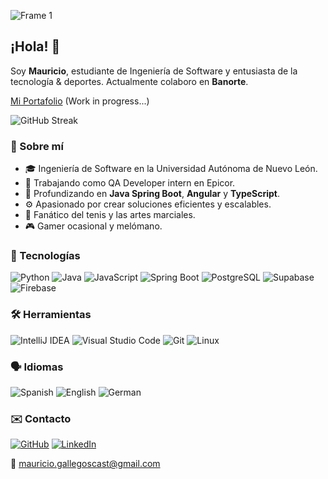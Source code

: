![Frame 1](https://github.com/maugalcst/maugalcst/assets/129212900/1a04297d-d69a-43d4-8f40-41192da7bd10)
## ¡Hola! 👋

Soy **Mauricio**, estudiante de Ingeniería de Software y entusiasta de la tecnología & deportes. Actualmente colaboro en **Banorte**.

[Mi Portafolio](https://im-maugallegos.netlify.app/) (Work in progress...)

<!-- Widgets -->
![GitHub Streak](https://github-readme-streak-stats.herokuapp.com/?user=maugalcst&theme=dark&hide_border=true)

### 📝 Sobre mí

- 🎓 Ingeniería de Software en la Universidad Autónoma de Nuevo León.
- 💼 Trabajando como QA Developer intern en Epicor.
- 🌱 Profundizando en **Java Spring Boot**, **Angular** y **TypeScript**.
- ⚙️ Apasionado por crear soluciones eficientes y escalables.
- 🎾 Fanático del tenis y las artes marciales.
- 🎮 Gamer ocasional y melómano.

### 🚀 Tecnologías

![Python](https://img.shields.io/badge/Python-3776AB?style=for-the-badge&logo=python&logoColor=white)
![Java](https://img.shields.io/badge/Java-007396?style=for-the-badge&logo=java&logoColor=white)
![JavaScript](https://img.shields.io/badge/JavaScript-F7DF1E?style=for-the-badge&logo=javascript&logoColor=black)
![Spring Boot](https://img.shields.io/badge/Spring_Boot-6DB33F?style=for-the-badge&logo=springboot&logoColor=white)
![PostgreSQL](https://img.shields.io/badge/PostgreSQL-316192?style=for-the-badge&logo=postgresql&logoColor=white)
![Supabase](https://img.shields.io/badge/Supabase-3ECF8E?style=for-the-badge&logo=supabase&logoColor=white)
![Firebase](https://img.shields.io/badge/Firebase-FFA611?style=for-the-badge&logo=firebase&logoColor=white)

### 🛠 Herramientas

![IntelliJ IDEA](https://img.shields.io/badge/IntelliJ_IDEA-000000?style=for-the-badge&logo=intellij-idea&logoColor=white)
![Visual Studio Code](https://img.shields.io/badge/VS%20Code-007ACC?style=for-the-badge&logo=visual-studio-code&logoColor=white)
![Git](https://img.shields.io/badge/Git-F05032?style=for-the-badge&logo=git&logoColor=white)
![Linux](https://img.shields.io/badge/Linux-FCC624?style=for-the-badge&logo=linux&logoColor=black)

### 🗣️ Idiomas

![Spanish](https://img.shields.io/badge/Español-Nativo-FF0000?style=flat&logo=google-translate&logoColor=white)
![English](https://img.shields.io/badge/English-Fluido-1E90FF?style=flat&logo=google-translate&logoColor=white)
![German](https://img.shields.io/badge/German-Básico-FFD700?style=flat&logo=google-translate&logoColor=black)

### ✉️ Contacto

[![GitHub](https://img.shields.io/badge/GitHub-maugalcst-181717?style=for-the-badge&logo=github&logoColor=white)](https://github.com/maugalcst)
[![LinkedIn](https://img.shields.io/badge/LinkedIn-Mauricio-0A66C2?style=for-the-badge&logo=linkedin&logoColor=white)](https://www.linkedin.com/in/mauricio-gallegos-castillo-4b9503288/)

📧 mauricio.gallegoscast@gmail.com
```
